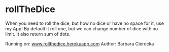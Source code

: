 # rollTheDice

When you need to roll the dice, but how no dice or have no space for it, use my App!
By default it roll one, but we can change number of dice with no limit. 
It also return sum of dots.

Running on: www.rollthedice.herokuapp.com
Author: Barbara Cierocka
